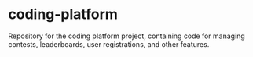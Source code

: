 # coding-platform
Repository for the coding platform project, containing code for managing contests, leaderboards, user registrations, and other features.
